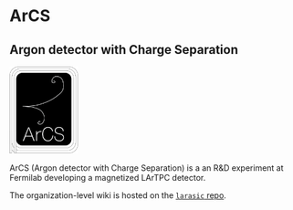 # ArCS
## Argon detector with Charge Separation

<img src="ArCSLogo.png" width="120">

ArCS (Argon detector with Charge Separation) is a an R&D experiment at Fermilab developing a magnetized LArTPC detector.

The organization-level wiki is hosted on the [`larasic` repo](https://github.com/ArCS-FNAL/larasic/wiki).


